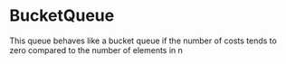 # BucketQueue
This queue behaves like a bucket queue if the number of costs tends to zero compared to the number of elements in n
